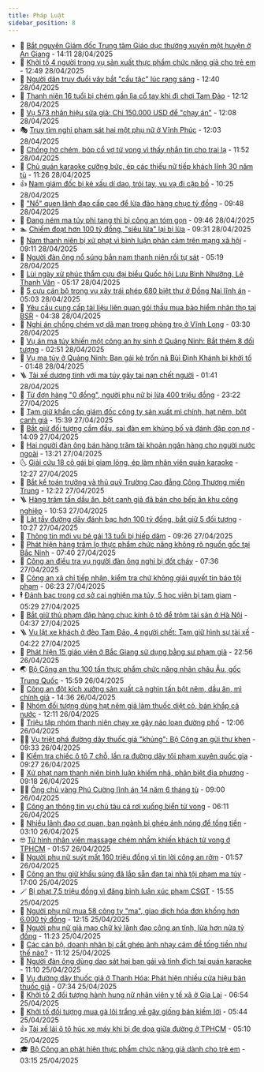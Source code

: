 ```yaml
---
title: Pháp Luật
sidebar_position: 8
---
```


<!-- dantri-phap-luat:START -->
- 🌊 [Bắt nguyên Giám đốc Trung tâm Giáo dục thường xuyên một huyện ở An Giang](https://dantri.com.vn/phap-luat/bat-nguyen-giam-doc-trung-tam-giao-duc-thuong-xuyen-mot-huyen-o-an-giang-20250428205455096.htm) - 14:11 28/04/2025
- 🐲 [Khởi tố 4 người trong vụ sản xuất thực phẩm chức năng giả cho trẻ em](https://dantri.com.vn/phap-luat/khoi-to-4-nguoi-trong-vu-san-xuat-thuc-pham-chuc-nang-gia-cho-tre-em-20250428194401676.htm) - 12:49 28/04/2025
- 🌁 [Người dân truy đuổi vây bắt &quot;cẩu tặc&quot; lúc rạng sáng](https://dantri.com.vn/phap-luat/nguoi-dan-truy-duoi-vay-bat-cau-tac-luc-rang-sang-20250428180651118.htm) - 12:40 28/04/2025
- 🎃 [Thanh niên 16 tuổi bị chém gần lìa cổ tay khi đi chơi Tam Đảo](https://dantri.com.vn/phap-luat/thanh-nien-16-tuoi-bi-chem-gan-lia-co-tay-khi-di-choi-tam-dao-20250428183910595.htm) - 12:12 28/04/2025
- 🦅 [Vụ 573 nhãn hiệu sữa giả: Chi 150.000 USD để &quot;chạy án&quot;](https://dantri.com.vn/phap-luat/vu-573-nhan-hieu-sua-gia-chi-150000-usd-de-chay-an-20250428190430167.htm) - 12:08 28/04/2025
- 🎭 [Truy tìm nghi phạm sát hại một phụ nữ ở Vĩnh Phúc](https://dantri.com.vn/phap-luat/truy-tim-nghi-pham-sat-hai-mot-phu-nu-o-vinh-phuc-20250428181655374.htm) - 12:03 28/04/2025
- 🤗 [Chồng hờ chém, bóp cổ vợ tử vong vì thấy nhắn tin cho trai lạ](https://dantri.com.vn/phap-luat/chong-ho-chem-bop-co-vo-tu-vong-vi-thay-nhan-tin-cho-trai-la-20250428174845720.htm) - 11:52 28/04/2025
- 🚀 [Chủ quán karaoke cưỡng bức, ép các thiếu nữ tiếp khách lĩnh 30 năm tù](https://dantri.com.vn/phap-luat/chu-quan-karaoke-cuong-buc-ep-cac-thieu-nu-tiep-khach-linh-30-nam-tu-20250428180707457.htm) - 11:26 28/04/2025
- 👍 [Nam giám đốc bị kẻ xấu dí dao, trói tay, vu vạ đi cặp bồ](https://dantri.com.vn/phap-luat/nam-giam-doc-bi-ke-xau-di-dao-troi-tay-vu-va-di-cap-bo-20250428165210963.htm) - 10:25 28/04/2025
- 🧐 [&quot;Nổ&quot; quen lãnh đạo cấp cao để lừa đảo hàng chục tỷ đồng](https://dantri.com.vn/phap-luat/no-quen-lanh-dao-cap-cao-de-lua-dao-hang-chuc-ty-dong-20250428154354358.htm) - 09:48 28/04/2025
- 🫶 [Đang ném ma túy phi tang thì bị công an tóm gọn](https://dantri.com.vn/phap-luat/dang-nem-ma-tuy-phi-tang-thi-bi-cong-an-tom-gon-20250428161732534.htm) - 09:46 28/04/2025
- 🏊 [Chiếm đoạt hơn 100 tỷ đồng, &quot;siêu lừa&quot; lại bị lừa](https://dantri.com.vn/phap-luat/chiem-doat-hon-100-ty-dong-sieu-lua-lai-bi-lua-20250426101029955.htm) - 09:31 28/04/2025
- 🌋 [Nam thanh niên bị xử phạt vì bình luận phản cảm trên mạng xã hội](https://dantri.com.vn/phap-luat/nam-thanh-nien-bi-xu-phat-vi-binh-luan-phan-cam-tren-mang-xa-hoi-20250428160113351.htm) - 09:11 28/04/2025
- 👹 [Người đàn ông nổ súng bắn nam thanh niên rồi tự sát](https://dantri.com.vn/phap-luat/nguoi-dan-ong-no-sung-ban-nam-thanh-nien-roi-tu-sat-20250428112956497.htm) - 05:19 28/04/2025
- 🫣 [Lùi ngày xử phúc thẩm cựu đại biểu Quốc hội Lưu Bình Nhưỡng, Lê Thanh Vân](https://dantri.com.vn/phap-luat/lui-ngay-xu-phuc-tham-cuu-dai-bieu-quoc-hoi-luu-binh-nhuong-le-thanh-van-20250428120643239.htm) - 05:17 28/04/2025
- 🎃 [5 cựu cán bộ trong vụ xây trái phép 680 biệt thự ở Đồng Nai lĩnh án](https://dantri.com.vn/phap-luat/5-cuu-can-bo-trong-vu-xay-trai-phep-680-biet-thu-o-dong-nai-linh-an-20250428113346232.htm) - 05:03 28/04/2025
- 🌝 [Yêu cầu cung cấp tài liệu liên quan gói thầu mua bảo hiểm nhân thọ tại BSR](https://dantri.com.vn/phap-luat/yeu-cau-cung-cap-tai-lieu-lien-quan-goi-thau-mua-bao-hiem-nhan-tho-tai-bsr-20250428112235514.htm) - 04:38 28/04/2025
- 🚀 [Nghi án chồng chém vợ dã man trong phòng trọ ở Vĩnh Long](https://dantri.com.vn/phap-luat/nghi-an-chong-chem-vo-da-man-trong-phong-tro-o-vinh-long-20250428093609040.htm) - 03:30 28/04/2025
- 🥷 [Vụ án ma túy khiến một công an hy sinh ở Quảng Ninh: Bắt thêm 8 đối tượng](https://dantri.com.vn/phap-luat/vu-an-ma-tuy-khien-mot-cong-an-hy-sinh-o-quang-ninh-bat-them-8-doi-tuong-20250428092938359.htm) - 02:51 28/04/2025
- 👺 [Vụ ma túy ở Quảng Ninh: Bạn gái kẻ trốn nã Bùi Đình Khánh bị khởi tố](https://dantri.com.vn/phap-luat/vu-ma-tuy-o-quang-ninh-ban-gai-ke-tron-na-bui-dinh-khanh-bi-khoi-to-20250428084234522.htm) - 01:48 28/04/2025
- 🪜 [Tài xế dương tính với ma túy gây tai nạn chết người](https://dantri.com.vn/phap-luat/tai-xe-duong-tinh-voi-ma-tuy-gay-tai-nan-chet-nguoi-20250428074030314.htm) - 01:41 28/04/2025
- 🦄 [Từ đơn hàng &quot;0 đồng&quot;, người phụ nữ bị lừa 400 triệu đồng](https://dantri.com.vn/phap-luat/tu-don-hang-0-dong-nguoi-phu-nu-bi-lua-400-trieu-dong-20250428061004136.htm) - 23:22 27/04/2025
- 🦍 [Tạm giữ khẩn cấp giám đốc công ty sản xuất mì chính, hạt nêm, bột canh giả](https://dantri.com.vn/phap-luat/tam-giu-khan-cap-giam-doc-cong-ty-san-xuat-mi-chinh-hat-nem-bot-canh-gia-20250427222340936.htm) - 15:39 27/04/2025
- 🌁 [Bắt giữ đối tượng cầm đầu, sai đàn em khủng bố và đánh đập con nợ](https://dantri.com.vn/phap-luat/bat-giu-doi-tuong-cam-dau-sai-dan-em-khung-bo-va-danh-dap-con-no-20250427204203651.htm) - 14:09 27/04/2025
- 💯 [Hai người đàn ông bán hàng trăm tài khoản ngân hàng cho người nước ngoài](https://dantri.com.vn/phap-luat/hai-nguoi-dan-ong-ban-hang-tram-tai-khoan-ngan-hang-cho-nguoi-nuoc-ngoai-20250427200210265.htm) - 13:21 27/04/2025
- 🌜 [Giải cứu 18 cô gái bị giam lỏng, ép làm nhân viên quán karaoke](https://dantri.com.vn/phap-luat/giai-cuu-18-co-gai-bi-giam-long-ep-lam-nhan-vien-quan-karaoke-20250427184150991.htm) - 12:27 27/04/2025
- 👹 [Bắt kế toán trưởng và thủ quỹ Trường Cao đẳng Công Thương miền Trung](https://dantri.com.vn/phap-luat/bat-ke-toan-truong-va-thu-quy-truong-cao-dang-cong-thuong-mien-trung-20250427182933808.htm) - 12:22 27/04/2025
- 🪜 [Hàng trăm tấn dầu ăn, bột canh giả đã bán cho bếp ăn khu công nghiệp](https://dantri.com.vn/phap-luat/hang-tram-tan-dau-an-bot-canh-gia-da-ban-cho-bep-an-khu-cong-nghiep-20250427174115249.htm) - 10:53 27/04/2025
- 🦩 [Lật tẩy đường dây đánh bạc hơn 100 tỷ đồng, bắt giữ 5 đối tượng](https://dantri.com.vn/phap-luat/lat-tay-duong-day-danh-bac-hon-100-ty-dong-bat-giu-5-doi-tuong-20250427164309829.htm) - 10:27 27/04/2025
- 💂 [Thông tin mới vụ bé gái 13 tuổi bị hiếp dâm](https://dantri.com.vn/phap-luat/thong-tin-moi-vu-be-gai-13-tuoi-bi-hiep-dam-20250427154746061.htm) - 09:26 27/04/2025
- 💃 [Phát hiện hàng trăm lọ thực phẩm chức năng không rõ nguồn gốc tại Bắc Ninh](https://dantri.com.vn/phap-luat/phat-hien-hang-tram-lo-thuc-pham-chuc-nang-khong-ro-nguon-goc-tai-bac-ninh-20250427142812104.htm) - 07:40 27/04/2025
- 🧐 [Công an điều tra vụ người đàn ông nghi bị đốt cháy](https://dantri.com.vn/phap-luat/cong-an-dieu-tra-vu-nguoi-dan-ong-nghi-bi-dot-chay-20250427113923811.htm) - 07:36 27/04/2025
- 🤗 [Công an xã chỉ tiếp nhận, kiểm tra chứ không giải quyết tin báo tội phạm](https://dantri.com.vn/phap-luat/cong-an-xa-chi-tiep-nhan-kiem-tra-chu-khong-giai-quyet-tin-bao-toi-pham-20250427131859832.htm) - 06:23 27/04/2025
- 🕴 [Đánh bạc trong cơ sở cai nghiện ma túy, 5 học viên bị tạm giam](https://dantri.com.vn/phap-luat/danh-bac-trong-co-so-cai-nghien-ma-tuy-5-hoc-vien-bi-tam-giam-20250427115323843.htm) - 05:29 27/04/2025
- 🐎 [Bắt giữ thủ phạm đập hàng chục kính ô tô để trộm tài sản ở Hà Nội](https://dantri.com.vn/phap-luat/bat-giu-thu-pham-dap-hang-chuc-kinh-o-to-de-trom-tai-san-o-ha-noi-20250427113459566.htm) - 04:37 27/04/2025
- 🪜 [Vụ lật xe khách ở đèo Tam Đảo, 4 người chết: Tạm giữ hình sự tài xế](https://dantri.com.vn/phap-luat/vu-lat-xe-khach-o-deo-tam-dao-4-nguoi-chet-tam-giu-hinh-su-tai-xe-20250427111627665.htm) - 04:22 27/04/2025
- 🤭 [Phát hiện 15 giáo viên ở Bắc Giang sử dụng bằng sư phạm giả](https://dantri.com.vn/phap-luat/phat-hien-15-giao-vien-o-bac-giang-su-dung-bang-su-pham-gia-20250427012732419.htm) - 22:56 26/04/2025
- 🌏 [Bộ Công an thu 100 tấn thực phẩm chức năng nhãn châu Âu, gốc Trung Quốc](https://dantri.com.vn/phap-luat/bo-cong-an-thu-100-tan-thuc-pham-chuc-nang-nhan-chau-au-goc-trung-quoc-20250426225404847.htm) - 15:59 26/04/2025
- 🎃 [Công an đột kích xưởng sản xuất cả nghìn tấn bột nêm, dầu ăn, mì chính giả](https://dantri.com.vn/phap-luat/cong-an-dot-kich-xuong-san-xuat-ca-nghin-tan-bot-nem-dau-an-mi-chinh-gia-20250426205909012.htm) - 14:36 26/04/2025
- 🗽 [Nhóm đối tượng dùng hạt nêm giả làm thuốc diệt cỏ, bán khắp cả nước](https://dantri.com.vn/phap-luat/nhom-doi-tuong-dung-hat-nem-gia-lam-thuoc-diet-co-ban-khap-ca-nuoc-20250426181111032.htm) - 12:11 26/04/2025
- 🌁 [Triệu tập nhóm thanh niên chạy xe gây náo loạn đường phố](https://dantri.com.vn/phap-luat/trieu-tap-nhom-thanh-nien-chay-xe-gay-nao-loan-duong-pho-20250426180027523.htm) - 12:06 26/04/2025
- 🧑‍💻 [Vụ triệt phá đường dây thuốc giả &quot;khủng&quot;: Bộ Công an gửi thư khen](https://dantri.com.vn/phap-luat/vu-triet-pha-duong-day-thuoc-gia-khung-bo-cong-an-gui-thu-khen-20250426151926615.htm) - 09:33 26/04/2025
- 🌮 [Kiểm tra chiếc ô tô 7 chỗ, lần ra đường dây tội phạm xuyên quốc gia](https://dantri.com.vn/phap-luat/kiem-tra-chiec-o-to-7-cho-lan-ra-duong-day-toi-pham-xuyen-quoc-gia-20250426161622127.htm) - 09:27 26/04/2025
- 🤗 [Xử phạt nam thanh niên bình luận khiếm nhã, phân biệt địa phương](https://dantri.com.vn/phap-luat/xu-phat-nam-thanh-nien-binh-luan-khiem-nha-phan-biet-dia-phuong-20250426160831265.htm) - 09:18 26/04/2025
- 👨‍🏫 [Ông chủ vàng Phú Cường lĩnh án 14 năm 6 tháng tù](https://dantri.com.vn/phap-luat/ong-chu-vang-phu-cuong-linh-an-14-nam-6-thang-tu-20250426154648761.htm) - 09:00 26/04/2025
- 🎉 [Công an thông tin vụ chủ tàu cá rơi xuống biển tử vong](https://dantri.com.vn/phap-luat/cong-an-thong-tin-vu-chu-tau-ca-roi-xuong-bien-tu-vong-20250426113913065.htm) - 06:11 26/04/2025
- 🤗 [Nhiều lãnh đạo cơ quan, ban ngành bị ghép ảnh nóng để tống tiền](https://dantri.com.vn/phap-luat/nhieu-lanh-dao-co-quan-ban-nganh-bi-ghep-anh-nong-de-tong-tien-20250426100347002.htm) - 03:10 26/04/2025
- 🤓 [Tử hình nhân viên massage chém nhầm khiến khách tử vong ở TPHCM](https://dantri.com.vn/phap-luat/tu-hinh-nhan-vien-massage-chem-nham-khien-khach-tu-vong-o-tphcm-20250425162204016.htm) - 01:57 26/04/2025
- 👹 [Người phụ nữ suýt mất 160 triệu đồng vì tin lời công an rởm](https://dantri.com.vn/phap-luat/nguoi-phu-nu-suyt-mat-160-trieu-dong-vi-tin-loi-cong-an-rom-20250426073456148.htm) - 01:57 26/04/2025
- 🐘 [Công an thu giữ khẩu súng đã lắp sẵn đạn tại nhà tội phạm ma túy](https://dantri.com.vn/phap-luat/cong-an-thu-giu-khau-sung-da-lap-san-dan-tai-nha-toi-pham-ma-tuy-20250425180612997.htm) - 17:00 25/04/2025
- 🪄 [Bị phạt 7,5 triệu đồng vì đăng bình luận xúc phạm CSGT](https://dantri.com.vn/phap-luat/bi-phat-75-trieu-dong-vi-dang-binh-luan-xuc-pham-csgt-20250425224638398.htm) - 15:55 25/04/2025
- 💄 [Người phụ nữ mua 58 công ty &quot;ma&quot;, giao dịch hóa đơn khống hơn 6.000 tỷ đồng](https://dantri.com.vn/phap-luat/nguoi-phu-nu-mua-58-cong-ty-ma-giao-dich-hoa-don-khong-hon-6000-ty-dong-20250425185327179.htm) - 12:15 25/04/2025
- 🐎 [Người phụ nữ giả mạo chữ ký lãnh đạo công an tỉnh, lừa hơn nửa tỷ đồng](https://dantri.com.vn/phap-luat/nguoi-phu-nu-gia-mao-chu-ky-lanh-dao-cong-an-tinh-lua-hon-nua-ty-dong-20250425173331675.htm) - 11:23 25/04/2025
- 💯 [Các cán bộ, doanh nhân bị cắt ghép ảnh nhạy cảm để tống tiền như thế nào?](https://dantri.com.vn/phap-luat/cac-can-bo-doanh-nhan-bi-cat-ghep-anh-nhay-cam-de-tong-tien-nhu-the-nao-20250425180959379.htm) - 11:12 25/04/2025
- 💯 [Người đàn ông dùng dao sát hại bạn gái và tình địch tại quán karaoke](https://dantri.com.vn/phap-luat/nguoi-dan-ong-dung-dao-sat-hai-ban-gai-va-tinh-dich-tai-quan-karaoke-20250425170937087.htm) - 11:10 25/04/2025
- 🌈 [Vụ đường dây thuốc giả ở Thanh Hóa: Phát hiện nhiều cửa hiệu bán thuốc giả](https://dantri.com.vn/phap-luat/vu-duong-day-thuoc-gia-o-thanh-hoa-phat-hien-nhieu-cua-hieu-ban-thuoc-gia-20250425142351394.htm) - 07:34 25/04/2025
- 🧠 [Khởi tố 2 đối tượng hành hung nữ nhân viên y tế xã ở Gia Lai](https://dantri.com.vn/phap-luat/khoi-to-2-doi-tuong-hanh-hung-nu-nhan-vien-y-te-xa-o-gia-lai-20250425123425394.htm) - 06:54 25/04/2025
- 🌈 [Khởi tố đối tượng mua gà lôi trắng về gây giống bán kiếm lời](https://dantri.com.vn/phap-luat/khoi-to-doi-tuong-mua-ga-loi-trang-ve-gay-giong-ban-kiem-loi-20250425123019146.htm) - 05:44 25/04/2025
- 👍 [Tài xế lái ô tô húc xe máy khi bị đe dọa giữa đường ở TPHCM](https://dantri.com.vn/phap-luat/tai-xe-lai-o-to-huc-xe-may-khi-bi-de-doa-giua-duong-o-tphcm-20250425113431666.htm) - 05:10 25/04/2025
- 🎓 [Bộ Công an phát hiện thực phẩm chức năng giả dành cho trẻ em](https://dantri.com.vn/phap-luat/bo-cong-an-phat-hien-thuc-pham-chuc-nang-gia-danh-cho-tre-em-20250425095802351.htm) - 03:15 25/04/2025<!-- dantri-phap-luat:END -->

